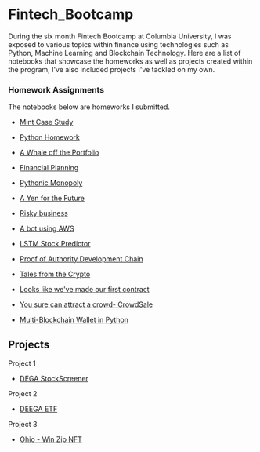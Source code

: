 # Fintech_Bootcamp

During the six month Fintech Bootcamp at Columbia University, I was exposed to various topics within finance using technologies such as Python, Machine Learning and Blockchain Technology. Here are a list of notebooks that showcase the homeworks as well as projects created within the program, I've also included projects I've tackled on my own.


### Homework Assignments

The notebooks below are homeworks I submitted.

* [Mint Case Study](Mint_case_study)

* [Python Homework](python_homework)

* [A Whale off the Portfolio](a_whale_off_the_portfolio)

* [Financial Planning](financial_planning)

* [Pythonic Monopoly](pythonic_monopoly)

* [A Yen for the Future](a_yen_for_the_future)

* [Risky business](risky_business)

* [A bot using AWS](The-power-of-the-Cloud-and-Unsupervised-Learning)

* [LSTM Stock Predictor](LSTM-Stock-Predictor)

* [Proof of Authority Development Chain](Proof-of-Authority-Development-Chain)

* [Tales from the Crypto](Tales-from-the-Crypto)

* [Looks like we've made our first contract](looks_like_we-ve-made_our_first_contract)

* [You sure can attract a crowd- CrowdSale](you_sure_can_attract_a_crowd)

* [Multi-Blockchain Wallet in Python](Multi-Blockchain-Wallet-in-Python)


## Projects ##

Project 1
* [DEGA StockScreener](absahir/D.E.G.A._StockScreener)

Project 2
* [DEEGA ETF](absahir/DEEGA-s-ETF)

Project 3
* [Ohio - Win Zip NFT](absahir/Win_Zip_NFT) 

